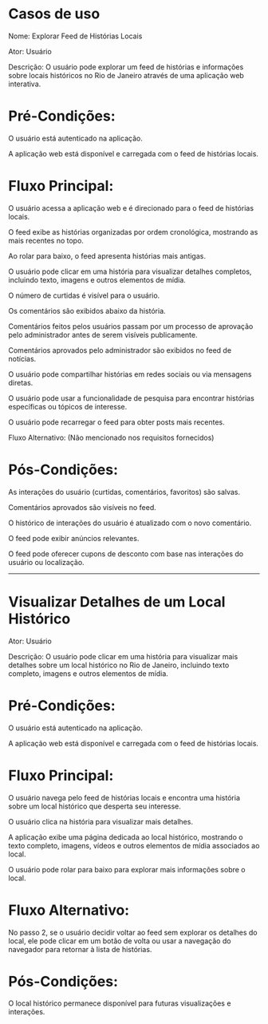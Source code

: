 # Casos de uso

Nome: Explorar Feed de Histórias Locais

Ator: Usuário

Descrição: O usuário pode explorar um feed de histórias e informações sobre locais históricos no Rio de Janeiro através de uma aplicação web interativa.

# Pré-Condições:

O usuário está autenticado na aplicação.

A aplicação web está disponível e carregada com o feed de histórias locais.

# Fluxo Principal:

O usuário acessa a aplicação web e é direcionado para o feed de histórias locais.

O feed exibe as histórias organizadas por ordem cronológica, mostrando as mais recentes no topo.

Ao rolar para baixo, o feed apresenta histórias mais antigas.

O usuário pode clicar em uma história para visualizar detalhes completos, incluindo texto, imagens e outros elementos de mídia.

O número de curtidas é visível para o usuário.

Os comentários são exibidos abaixo da história.

Comentários feitos pelos usuários passam por um processo de aprovação pelo administrador antes de serem visíveis publicamente.

Comentários aprovados pelo administrador são exibidos no feed de notícias.

O usuário pode compartilhar histórias em redes sociais ou via mensagens diretas.

O usuário pode usar a funcionalidade de pesquisa para encontrar histórias específicas ou tópicos de interesse.

O usuário pode recarregar o feed para obter posts mais recentes.

Fluxo Alternativo: (Não mencionado nos requisitos fornecidos)

# Pós-Condições:

As interações do usuário (curtidas, comentários, favoritos) são salvas.

Comentários aprovados são visíveis no feed.

O histórico de interações do usuário é atualizado com o novo comentário.

O feed pode exibir anúncios relevantes.

O feed pode oferecer cupons de desconto com base nas interações do usuário ou localização.


------------------------------------------------------------------------------------------------------------------------

# Visualizar Detalhes de um Local Histórico

Ator: Usuário

Descrição: O usuário pode clicar em uma história para visualizar mais detalhes sobre um local histórico no Rio de Janeiro, incluindo texto completo, imagens e outros elementos de mídia.

# Pré-Condições:

O usuário está autenticado na aplicação.

A aplicação web está disponível e carregada com o feed de histórias locais.

# Fluxo Principal:

O usuário navega pelo feed de histórias locais e encontra uma história sobre um local histórico que desperta seu interesse.

O usuário clica na história para visualizar mais detalhes.

A aplicação exibe uma página dedicada ao local histórico, mostrando o texto completo, imagens, vídeos e outros elementos de mídia associados ao local.

O usuário pode rolar para baixo para explorar mais informações sobre o local.

# Fluxo Alternativo:

No passo 2, se o usuário decidir voltar ao feed sem explorar os detalhes do local, ele pode clicar em um botão de volta ou usar a navegação do navegador para retornar à lista de histórias.

# Pós-Condições:

O local histórico permanece disponível para futuras visualizações e interações.
